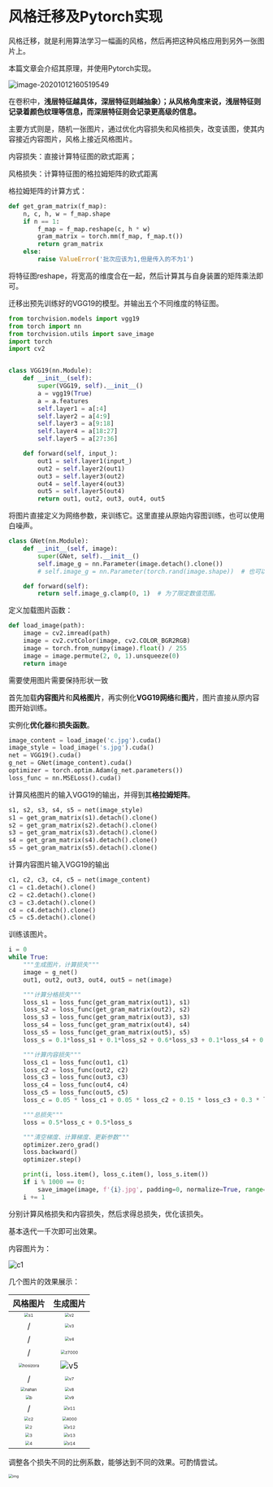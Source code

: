 # 风格迁移及Pytorch实现

风格迁移，就是利用算法学习一幅画的风格，然后再把这种风格应用到另外一张图片上。

本篇文章会介绍其原理，并使用Pytorch实现。



![image-20201012160519549](C:/Users/lieweiai/AppData/Roaming/Typora/typora-user-images/image-20201012160519549.png)

在卷积中，**浅层特征越具体，深层特征则越抽象）；从风格角度来说，浅层特征则记录着颜色纹理等信息，而深层特征则会记录更高级的信息。**



主要方式则是，随机一张图片，通过优化内容损失和风格损失，改变该图，使其内容接近内容图片，风格上接近风格图片。

内容损失：直接计算特征图的欧式距离；

风格损失：计算特征图的格拉姆矩阵的欧式距离





格拉姆矩阵的计算方式：

```python
def get_gram_matrix(f_map):
    n, c, h, w = f_map.shape
    if n == 1:
        f_map = f_map.reshape(c, h * w)
        gram_matrix = torch.mm(f_map, f_map.t())
        return gram_matrix
    else:
        raise ValueError('批次应该为1,但是传入的不为1')
```

将特征图reshape，将宽高的维度合在一起，然后计算其与自身装置的矩阵乘法即可。



迁移出预先训练好的VGG19的模型。并输出五个不同维度的特征图。

```python
from torchvision.models import vgg19
from torch import nn
from torchvision.utils import save_image
import torch
import cv2


class VGG19(nn.Module):
    def __init__(self):
        super(VGG19, self).__init__()
        a = vgg19(True)
        a = a.features
        self.layer1 = a[:4]
        self.layer2 = a[4:9]
        self.layer3 = a[9:18]
        self.layer4 = a[18:27]
        self.layer5 = a[27:36]

    def forward(self, input_):
        out1 = self.layer1(input_)
        out2 = self.layer2(out1)
        out3 = self.layer3(out2)
        out4 = self.layer4(out3)
        out5 = self.layer5(out4)
        return out1, out2, out3, out4, out5
```



将图片直接定义为网络参数，来训练它。这里直接从原始内容图训练，也可以使用白噪声。

```python
class GNet(nn.Module):
    def __init__(self, image):
        super(GNet, self).__init__()
        self.image_g = nn.Parameter(image.detach().clone())
        # self.image_g = nn.Parameter(torch.rand(image.shape))  # 也可以初始化一张白噪声训练 

    def forward(self):
        return self.image_g.clamp(0, 1)  # 为了限定数值范围。
```



定义加载图片函数：

```python
def load_image(path):
    image = cv2.imread(path)
    image = cv2.cvtColor(image, cv2.COLOR_BGR2RGB)
    image = torch.from_numpy(image).float() / 255
    image = image.permute(2, 0, 1).unsqueeze(0)
    return image
```



需要使用图片需要保持形状一致

首先加载**内容图片**和**风格图片**，再实例化**VGG19网络**和**图片**，图片直接从原内容图开始训练。

实例化**优化器**和**损失函数**。

```python
image_content = load_image('c.jpg').cuda()
image_style = load_image('s.jpg').cuda()
net = VGG19().cuda()
g_net = GNet(image_content).cuda()
optimizer = torch.optim.Adam(g_net.parameters())
loss_func = nn.MSELoss().cuda()
```



计算风格图片的输入VGG19的输出，并得到其**格拉姆矩阵**。

```python
s1, s2, s3, s4, s5 = net(image_style)
s1 = get_gram_matrix(s1).detach().clone()
s2 = get_gram_matrix(s2).detach().clone()
s3 = get_gram_matrix(s3).detach().clone()
s4 = get_gram_matrix(s4).detach().clone()
s5 = get_gram_matrix(s5).detach().clone()
```



计算内容图片输入VGG19的输出

```python
c1, c2, c3, c4, c5 = net(image_content)
c1 = c1.detach().clone()
c2 = c2.detach().clone()
c3 = c3.detach().clone()
c4 = c4.detach().clone()
c5 = c5.detach().clone()
```



训练该图片。

```python
i = 0
while True:
    """生成图片，计算损失"""
    image = g_net()
    out1, out2, out3, out4, out5 = net(image)

    """计算分格损失"""
    loss_s1 = loss_func(get_gram_matrix(out1), s1)
    loss_s2 = loss_func(get_gram_matrix(out2), s2)
    loss_s3 = loss_func(get_gram_matrix(out3), s3)
    loss_s4 = loss_func(get_gram_matrix(out4), s4)
    loss_s5 = loss_func(get_gram_matrix(out5), s5)
    loss_s = 0.1*loss_s1 + 0.1*loss_s2 + 0.6*loss_s3 + 0.1*loss_s4 + 0.1*loss_s5

    """计算内容损失"""
    loss_c1 = loss_func(out1, c1)
    loss_c2 = loss_func(out2, c2)
    loss_c3 = loss_func(out3, c3)
    loss_c4 = loss_func(out4, c4)
    loss_c5 = loss_func(out5, c5)
    loss_c = 0.05 * loss_c1 + 0.05 * loss_c2 + 0.15 * loss_c3 + 0.3 * loss_c4 + 0.45 * loss_c5

    """总损失"""
    loss = 0.5*loss_c + 0.5*loss_s

    """清空梯度、计算梯度、更新参数"""
    optimizer.zero_grad()
    loss.backward()
    optimizer.step()

    print(i, loss.item(), loss_c.item(), loss_s.item())
    if i % 1000 == 0:
        save_image(image, f'{i}.jpg', padding=0, normalize=True, range=(0, 1))
    i += 1
```

分别计算风格损失和内容损失，然后求得总损失，优化该损失。



基本迭代一千次即可出效果。

内容图片为：

![c1](c1.jpg)

几个图片的效果展示：

|                          风格图片                           |                       生成图片                        |
| :---------------------------------------------------------: | :---------------------------------------------------: |
|       <img src="s1.jpg" alt="s1" style="zoom:50%;" />       |    <img src="v2.jpg" alt="v2" style="zoom:50%;" />    |
|                              /                              |    <img src="v3.jpg" alt="v3" style="zoom:50%;" />    |
|                              /                              |    <img src="v4.jpg" alt="v4" style="zoom:50%;" />    |
|                              /                              | <img src="z7000.jpg" alt="z7000" style="zoom:50%;" /> |
| <img src="hosizora.jpg" alt="hosizora" style="zoom:50%;" /> |                     ![v5](v5.jpg)                     |
|                              /                              |    <img src="v7.jpg" alt="v7" style="zoom:50%;" />    |
|    <img src="nahan.jpg" alt="nahan" style="zoom:50%;" />    |    <img src="v8.jpg" alt="v8" style="zoom:50%;" />    |
|        <img src="b.jpg" alt="b" style="zoom:50%;" />        |    <img src="v9.jpg" alt="v9" style="zoom:50%;" />    |
|                              /                              |   <img src="v11.jpg" alt="v11" style="zoom:50%;" />   |
|       <img src="c2.jpg" alt="c2" style="zoom:50%;" />       |  <img src="4000.jpg" alt="4000" style="zoom:50%;" />  |
|        <img src="2.jpg" alt="2" style="zoom:50%;" />        |   <img src="v12.jpg" alt="v12" style="zoom:50%;" />   |
|        <img src="3.jpg" alt="3" style="zoom:50%;" />        |   <img src="v13.jpg" alt="v13" style="zoom:50%;" />   |
|        <img src="4.jpg" alt="4" style="zoom:50%;" />        |   <img src="v14.jpg" alt="v14" style="zoom:50%;" />   |

调整各个损失不同的比例系数，能够达到不同的效果。可酌情尝试。

<img src="https://img-blog.csdnimg.cn/20201012181431670.jpg?x-oss-process=image/watermark,type_ZmFuZ3poZW5naGVpdGk,shadow_10,text_aHR0cHM6Ly9ibG9nLmNzZG4ubmV0L3dlaXhpbl80ODg2NjQ1Mg==,size_16,color_FFFFFF,t_70#pic_center" alt="img" style="zoom:50%;" />